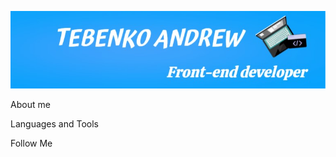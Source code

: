 ![Header](https://github.com/andrewtebenko/andrewtebenko/blob/main/assets/background.jpg)

About me

Languages and Tools

Follow Me